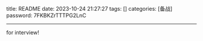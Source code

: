 title: README 
date: 2023-10-24 21:27:27 
tags: []
categories: [备战]
password: 7FKBKZrTTTPG2LnC

---
 <!--more-->


for interview!
